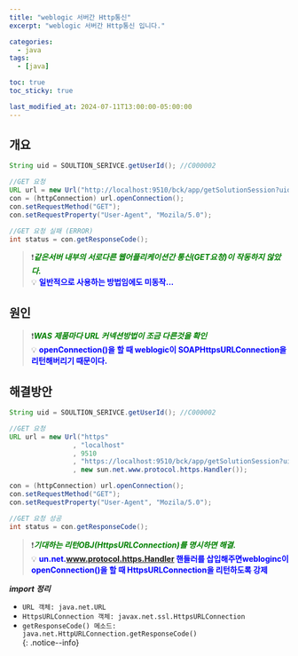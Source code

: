 ```yaml
---
title: "weblogic 서버간 Http통신"
excerpt: "weblogic 서버간 Http통신 입니다."

categories:
  - java
tags:
  - [java]

toc: true
toc_sticky: true

last_modified_at: 2024-07-11T13:00:00-05:00:00
---
```



## 개요 
```java
String uid = SOULTION_SERIVCE.getUserId(); //C000002

//GET 요청
URL url = new Url("http://localhost:9510/bck/app/getSolutionSession?uid="+uid+"&sid="+request.getSession.getId());
con = (httpConnection) url.openConnection();
con.setRequestMethod("GET");
con.setRequestProperty("User-Agent", "Mozila/5.0");

//GET 요청 실패 (ERROR)
int status = con.getResponseCode(); 

```
  
> ❗<span style='color:green'>***같은서버 내부의 서로다른 웹어플리케이션간 통신(GET요청)이 작동하지 않았다.***</span>  
> 💡 <span style='color:blue'>**일반적으로 사용하는 방법임에도 미동작...**</span>  



## 원인
> ❗<span style='color:green'>***WAS 제품마다 URL 커넥션방법이 조금 다른것을 확인***</span>  
> 💡 <span style='color:blue'>**openConnection()을 할 때 weblogic이 SOAPHttpsURLConnection을 리턴해버리기 때문이다.**</span>  



## 해결방안
```java
String uid = SOULTION_SERIVCE.getUserId(); //C000002

//GET 요청
URL url = new Url("https"
                , "localhost"
                , 9510
                , "https://localhost:9510/bck/app/getSolutionSession?uid=" + uid + "&sid=" + request.getSession.getId()
                , new sun.net.www.protocol.https.Handler());

con = (httpConnection) url.openConnection();
con.setRequestMethod("GET");
con.setRequestProperty("User-Agent", "Mozila/5.0");

//GET 요청 성공
int status = con.getResponseCode();

```

> ❗<span style='color:green'>***기대하는 리턴OBJ(HttpsURLConnection)를 명시하면 해결.***</span>  
> 💡 <span style='color:blue'>**un.net.www.protocol.https.Handler 핸들러를 삽입해주면webloginc이 openConnection()을 할 때 HttpsURLConnection을 리턴하도록 강제**</span>  


***import 정리***  
- `URL 객체: java.net.URL`  
- `HttpsURLConnection 객체: javax.net.ssl.HttpsURLConnection`  
- `getResponseCode() 메소드: java.net.HttpURLConnection.getResponseCode()`  
{: .notice--info}

